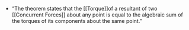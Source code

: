 - “The theorem states that the [[Torque]]of a resultant of two [[Concurrent Forces]] about any point is equal to the algebraic sum of the torques of its components about the same point.”